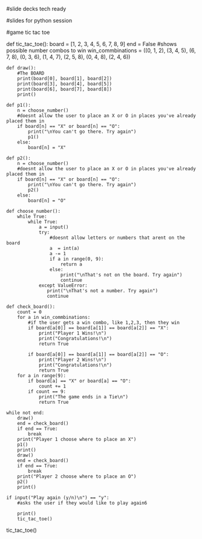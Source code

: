 #slide decks tech ready

#slides for python session

#game tic tac toe

def tic_tac_toe():
    board = [1, 2, 3, 4, 5, 6, 7, 8, 9]
    end = False
    #shows possible number combos to win
    win_commbinations = ((0, 1, 2), (3, 4, 5), (6, 7, 8), (0, 3, 6), (1, 4, 7), (2, 5, 8), (0, 4, 8), (2, 4, 6))

    def draw():
        #The BOARD
        print(board[0], board[1], board[2])
        print(board[3], board[4], board[5])
        print(board[6], board[7], board[8])
        print()

    def p1():
        n = choose_number()
        #doesnt allow the user to place an X or O in places you've already placed them in
        if board[n] == "X" or board[n] == "O":
            print("\nYou can't go there. Try again")
            p1()
        else:
            board[n] = "X"

    def p2():
        n = choose_number()
        #doesnt allow the user to place an X or O in places you've already placed them in
        if board[n] == "X" or board[n] == "O":
            print("\nYou can't go there. Try again")
            p2()
        else:
            board[n] = "O"

    def choose_number():
        while True:
            while True:
                a = input()
                try:
                    #doesnt allow letters or numbers that arent on the board
                    a  = int(a)
                    a -= 1
                    if a in range(0, 9):
                        return a
                    else:
                        print("\nThat's not on the board. Try again")
                        continue
                except ValueError:
                   print("\nThat's not a number. Try again")
                   continue

    def check_board():
        count = 0
        for a in win_commbinations:
            #if the user gets a win combo, like 1,2,3, then they win
            if board[a[0]] == board[a[1]] == board[a[2]] == "X":
                print("Player 1 Wins!\n")
                print("Congratulations!\n")
                return True

            if board[a[0]] == board[a[1]] == board[a[2]] == "O":
                print("Player 2 Wins!\n")
                print("Congratulations!\n")
                return True
        for a in range(9):
            if board[a] == "X" or board[a] == "O":
                count += 1
            if count == 9:
                print("The game ends in a Tie\n")
                return True

    while not end:
        draw()
        end = check_board()
        if end == True:
            break
        print("Player 1 choose where to place an X")
        p1()
        print()
        draw()
        end = check_board()
        if end == True:
            break
        print("Player 2 choose where to place an O")
        p2()
        print()

    if input("Play again (y/n)\n") == "y":
        #asks the user if they would like to play again6
        
        print()
        tic_tac_toe()

tic_tac_toe()

